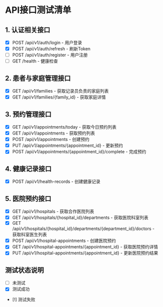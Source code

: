 # API接口测试清单

## 1. 认证相关接口

- [x] POST /api/v1/auth/login - 用户登录
- [x] POST /api/v1/auth/refresh - 刷新Token
- [ ] POST /api/v1/auth/register - 用户注册
- [ ] GET /health - 健康检查

## 2. 患者与家庭管理接口

- [x] GET /api/v1/families - 获取记录员负责的家庭列表
- [x] GET /api/v1/families/{family_id} - 获取家庭详情

## 3. 预约管理接口

- [x] GET /api/v1/appointments/today - 获取今日预约列表
- [x] GET /api/v1/appointments - 获取预约列表
- [x] POST /api/v1/appointments - 创建预约
- [x] PUT /api/v1/appointments/{appointment_id} - 更新预约
- [x] POST /api/v1/appointments/{appointment_id}/complete - 完成预约

## 4. 健康记录接口

- [x] POST /api/v1/health-records - 创建健康记录

## 5. 医院预约接口

- [x] GET /api/v1/hospitals - 获取合作医院列表
- [x] GET /api/v1/hospitals/{hospital_id}/departments - 获取医院科室列表
- [x] GET /api/v1/hospitals/{hospital_id}/departments/{department_id}/doctors - 获取科室医生列表
- [x] POST /api/v1/hospital-appointments - 创建医院预约
- [x] GET /api/v1/hospital-appointments/{appointment_id} - 获取医院预约详情
- [x] PUT /api/v1/hospital-appointments/{appointment_id} - 更新医院预约结果

## 测试状态说明

- [ ] 未测试
- [x] 测试成功
- [!] 测试失败